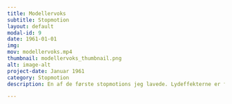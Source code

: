 ```yaml
---
title: Modellervoks
subtitle: Stopmotion
layout: default
modal-id: 9
date: 1961-01-01
img:
mov: modellervoks.mp4
thumbnail: modellervoks_thumbnail.png
alt: image-alt
project-date: Januar 1961
category: Stopmotion
description: En af de første stopmotions jeg lavede. Lydeffekterne er fra egen mund og rekvisitter.

---
```

